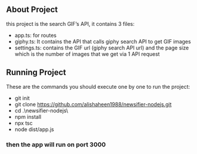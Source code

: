 
## About Project

this project is the search GIF’s API,
it contains 3 files:
- app.ts: for routes
- giphy.ts: It contains the API that calls giphy search API to get GIF images
- settings.ts: contains the GIF url (giphy search API url) and the page size which is the number of images that we get via 1 API request

## Running Project
These are the commands you should execute one by one to run the project:
- git init
- git clone https://github.com/alishaheen1988/newsifier-nodejs.git
- cd .\newsifier-nodejs\
- npm install
- npx tsc
- node dist/app.js
### then the app will run on port 3000